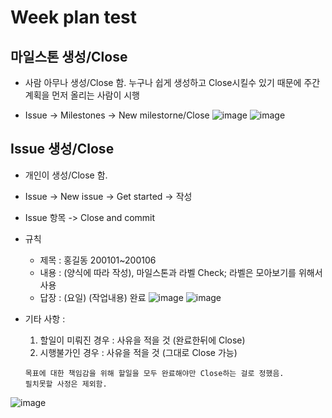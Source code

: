 # Week plan test

## 마일스톤 생성/Close
 * 사람 아무나 생성/Close 함. 누구나 쉽게 생성하고 Close시킬수 있기 때문에 주간계획을 먼저 올리는 사람이 시행
 
 * Issue -> Milestones -> New milestorne/Close
![image](https://user-images.githubusercontent.com/32090903/77047754-a2b0cd80-6a08-11ea-9ab1-0212580e08d2.png)
![image](https://user-images.githubusercontent.com/32090903/77047891-df7cc480-6a08-11ea-9b8f-399c7a8042e5.png)

## Issue 생성/Close
 * 개인이 생성/Close 함.
 * Issue -> New issue -> Get started -> 작성
 * Issue 항목 -> Close and commit
 * 규칙
   * 제목 : 홍길동 200101~200106
   * 내용 : (양식에 따라 작성), 마일스톤과 라벨 Check; 라벨은 모아보기를 위해서 사용
   * 답장 : (요일)
            (작업내용)
            완료
![image](https://user-images.githubusercontent.com/32090903/77050492-35536b80-6a0d-11ea-904d-e1c506a04945.png)
![image](https://user-images.githubusercontent.com/32090903/77050583-54ea9400-6a0d-11ea-82bf-94bcade96f35.png)
            
 * 기타 사항 : 
    1) 할일이 미뤄진 경우 : 사유을 적을 것 (완료한뒤에 Close)
    2) 시행불가인 경우 : 사유을 적을 것 (그대로 Close 가능)
    ~~~
    목표에 대한 책임감을 위해 할일을 모두 완료해야만 Close하는 걸로 정했음. 
    필치못할 사정은 제외함.
    ~~~
![image](https://user-images.githubusercontent.com/32090903/77051126-21f4d000-6a0e-11ea-8eba-0f3638d2764b.png)
